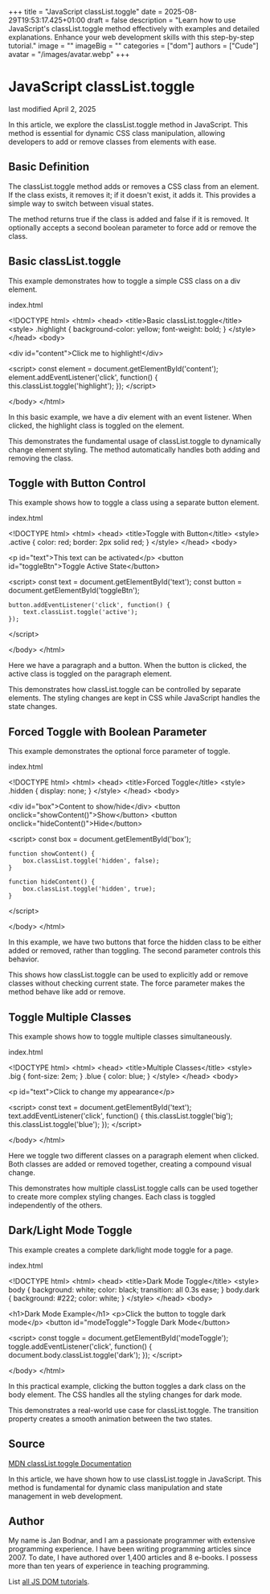 +++
title = "JavaScript classList.toggle"
date = 2025-08-29T19:53:17.425+01:00
draft = false
description = "Learn how to use JavaScript's classList.toggle method effectively with examples and detailed explanations. Enhance your web development skills with this step-by-step tutorial."
image = ""
imageBig = ""
categories = ["dom"]
authors = ["Cude"]
avatar = "/images/avatar.webp"
+++

# JavaScript classList.toggle

last modified April 2, 2025

In this article, we explore the classList.toggle method in
JavaScript. This method is essential for dynamic CSS class manipulation,
allowing developers to add or remove classes from elements with ease.

## Basic Definition

The classList.toggle method adds or removes a CSS class from an
element. If the class exists, it removes it; if it doesn't exist, it adds it.
This provides a simple way to switch between visual states.

The method returns true if the class is added and false if it is removed. It
optionally accepts a second boolean parameter to force add or remove the class.

## Basic classList.toggle

This example demonstrates how to toggle a simple CSS class on a div element.

index.html
    

&lt;!DOCTYPE html&gt;
&lt;html&gt;
&lt;head&gt;
    &lt;title&gt;Basic classList.toggle&lt;/title&gt;
    &lt;style&gt;
        .highlight {
            background-color: yellow;
            font-weight: bold;
        }
    &lt;/style&gt;
&lt;/head&gt;
&lt;body&gt;

&lt;div id="content"&gt;Click me to highlight!&lt;/div&gt;

&lt;script&gt;
    const element = document.getElementById('content');
    element.addEventListener('click', function() {
        this.classList.toggle('highlight');
    });
&lt;/script&gt;

&lt;/body&gt;
&lt;/html&gt;

In this basic example, we have a div element with an event listener. When
clicked, the highlight class is toggled on the element.

This demonstrates the fundamental usage of classList.toggle to
dynamically change element styling. The method automatically handles both
adding and removing the class.

## Toggle with Button Control

This example shows how to toggle a class using a separate button element.

index.html
    

&lt;!DOCTYPE html&gt;
&lt;html&gt;
&lt;head&gt;
    &lt;title&gt;Toggle with Button&lt;/title&gt;
    &lt;style&gt;
        .active {
            color: red;
            border: 2px solid red;
        }
    &lt;/style&gt;
&lt;/head&gt;
&lt;body&gt;

&lt;p id="text"&gt;This text can be activated&lt;/p&gt;
&lt;button id="toggleBtn"&gt;Toggle Active State&lt;/button&gt;

&lt;script&gt;
    const text = document.getElementById('text');
    const button = document.getElementById('toggleBtn');
    
    button.addEventListener('click', function() {
        text.classList.toggle('active');
    });
&lt;/script&gt;

&lt;/body&gt;
&lt;/html&gt;

Here we have a paragraph and a button. When the button is clicked, the
active class is toggled on the paragraph element.

This demonstrates how classList.toggle can be controlled by
separate elements. The styling changes are kept in CSS while JavaScript
handles the state changes.

## Forced Toggle with Boolean Parameter

This example demonstrates the optional force parameter of toggle.

index.html
    

&lt;!DOCTYPE html&gt;
&lt;html&gt;
&lt;head&gt;
    &lt;title&gt;Forced Toggle&lt;/title&gt;
    &lt;style&gt;
        .hidden {
            display: none;
        }
    &lt;/style&gt;
&lt;/head&gt;
&lt;body&gt;

&lt;div id="box"&gt;Content to show/hide&lt;/div&gt;
&lt;button onclick="showContent()"&gt;Show&lt;/button&gt;
&lt;button onclick="hideContent()"&gt;Hide&lt;/button&gt;

&lt;script&gt;
    const box = document.getElementById('box');
    
    function showContent() {
        box.classList.toggle('hidden', false);
    }
    
    function hideContent() {
        box.classList.toggle('hidden', true);
    }
&lt;/script&gt;

&lt;/body&gt;
&lt;/html&gt;

In this example, we have two buttons that force the hidden class
to be either added or removed, rather than toggling. The second parameter
controls this behavior.

This shows how classList.toggle can be used to explicitly add or
remove classes without checking current state. The force parameter makes the
method behave like add or remove.

## Toggle Multiple Classes

This example shows how to toggle multiple classes simultaneously.

index.html
    

&lt;!DOCTYPE html&gt;
&lt;html&gt;
&lt;head&gt;
    &lt;title&gt;Multiple Classes&lt;/title&gt;
    &lt;style&gt;
        .big {
            font-size: 2em;
        }
        .blue {
            color: blue;
        }
    &lt;/style&gt;
&lt;/head&gt;
&lt;body&gt;

&lt;p id="text"&gt;Click to change my appearance&lt;/p&gt;

&lt;script&gt;
    const text = document.getElementById('text');
    text.addEventListener('click', function() {
        this.classList.toggle('big');
        this.classList.toggle('blue');
    });
&lt;/script&gt;

&lt;/body&gt;
&lt;/html&gt;

Here we toggle two different classes on a paragraph element when clicked. Both
classes are added or removed together, creating a compound visual change.

This demonstrates how multiple classList.toggle calls can be used
together to create more complex styling changes. Each class is toggled
independently of the others.

## Dark/Light Mode Toggle

This example creates a complete dark/light mode toggle for a page.

index.html
    

&lt;!DOCTYPE html&gt;
&lt;html&gt;
&lt;head&gt;
    &lt;title&gt;Dark Mode Toggle&lt;/title&gt;
    &lt;style&gt;
        body {
            background: white;
            color: black;
            transition: all 0.3s ease;
        }
        body.dark {
            background: #222;
            color: white;
        }
    &lt;/style&gt;
&lt;/head&gt;
&lt;body&gt;

&lt;h1&gt;Dark Mode Example&lt;/h1&gt;
&lt;p&gt;Click the button to toggle dark mode&lt;/p&gt;
&lt;button id="modeToggle"&gt;Toggle Dark Mode&lt;/button&gt;

&lt;script&gt;
    const toggle = document.getElementById('modeToggle');
    toggle.addEventListener('click', function() {
        document.body.classList.toggle('dark');
    });
&lt;/script&gt;

&lt;/body&gt;
&lt;/html&gt;

In this practical example, clicking the button toggles a dark class
on the body element. The CSS handles all the styling changes for dark mode.

This demonstrates a real-world use case for classList.toggle. The
transition property creates a smooth animation between the two states.

## Source

[MDN classList.toggle Documentation](https://developer.mozilla.org/en-US/docs/Web/API/DOMTokenList/toggle)

In this article, we have shown how to use classList.toggle in
JavaScript. This method is fundamental for dynamic class manipulation and state
management in web development.

## Author

My name is Jan Bodnar, and I am a passionate programmer with extensive
programming experience. I have been writing programming articles since 2007.
To date, I have authored over 1,400 articles and 8 e-books. I possess more
than ten years of experience in teaching programming.

List [all JS DOM tutorials](/all/#dom).